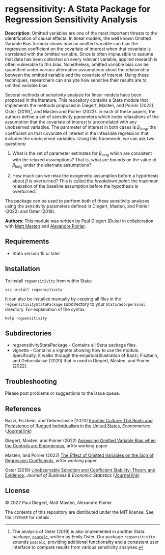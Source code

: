 # regsensitivity: A Stata Package for Regression Sensitivity Analysis

**Description**: Omitted variables are one of the most important threats to the identification of causal effects. In linear models, the well known Omitted Variable Bias formula shows how an omitted variable can bias the regression coefficient on the covariate of interest when that covariate is correlated with the omitted variable. Since is often implausible to assume that data has been collected on every relevant variable, applied research is often vulnerable to this bias. Nonetheless, omitted variable bias can be quantified under various alternative assumptions about the relationship between the omitted variable and the covariate of interest. Using these techniques, researchers can analyze how sensitive their results are to omitted variable bias.

Several methods of sensitivity analysis for linear models have been proposed in the literature. This repository contains a Stata module that implements the methods proposed in Diegert, Masten, and Poirier (2022), Oster (2019)[^1], and Masten and Poirier (2022). In each of these papers, the authors define a set of sensitivity parameters which index relaxations of the assumption that the covariate of interest is uncorrelated with any unobserved variables. The parameter of interest in both cases is $\beta_\text{long}$, the coefficient on that covariate of interest in the infeasible regression that includes the unobserved variables. Using this framework, we can ask two questions:

1. What is the set of parameter estimates for $\beta_\text{long}$ which are consistent with the relaxed assumptions? That is, what are bounds on the value of $\beta_\text{long}$ under the alternate assumptions?

2. How much can we relax the exogeneity assumption before a hypothesis about $\beta$ is overturned? This is called the _breakdown point_: the maximum relaxation of the baseline assumption before the hypothesis is overturned.

The package can be used to perform both of these sensitivity analyses using the sensitivity parameters defined in Diegert, Masten, and Poirier (2022) and Oster (2019). 

**Authors**: This module was written by Paul Diegert (Duke) in collaboration with [Matt Masten](https://mattmasten.github.io/) and [Alexandre Poirier](https://sites.google.com/site/alexpoirierecon/).

## Requirements

- Stata version 15 or later

## Installation

To install `regsensitivity` from within Stata:
```
ssc install regsensitivity
```
It can also be installed manually by copying all files in the `regsensitivityStataPackage` subdirectory to your `Stata/ado/personal` directory. For explanation of the syntax:
```
help regsensitivity
```

## Subdirectories

- regsensitivityStataPackage - Contains all Stata package files.
- vignette - Contains a vignette showing how to use the module. Specifically, it walks through the empirical illustration of Bazzi, Fiszbein, and Gebresilasse (2020) that is used in Diegert, Masten, and Poirier (2022).

## Troubleshooting

Please post problems or suggestions to the issue queue.

## References

Bazzi, Fiszbein, and Gebresilasse (2020) [Frontier Culture: The Roots and Persistence of Rugged Individualism in the United States](https://www.bu.edu/econ/files/2018/08/BFG_Frontier.pdf), _Econometrica_ ([Journal link](https://onlinelibrary.wiley.com/doi/abs/10.3982/ECTA16484))

Diegert, Masten, and Poirier (2022) [Assessing Omitted Variable Bias when the Controls are Endogenous](https://arxiv.org/abs/2206.02303), arXiv working paper

Masten, and Poirier (2022) [The Effect of Omitted Variables on the Sign of Regression Coefficients](https://arxiv.org/abs/2208.00552), arXiv working paper

Oster (2019) [Unobservable Selection and Coefficient Stability: Theory and Evidence](https://www.brown.edu/research/projects/oster/sites/brown.edu.research.projects.oster/files/uploads/Unobservable_Selection_and_Coefficient_Stability.pdf), _Journal of Business & Economic Statistics_ ([Journal link](https://www.tandfonline.com/doi/abs/10.1080/07350015.2016.1227711?journalCode=ubes20))

## License

&copy; 2022 Paul Diegert, Matt Masten, Alexandre Poirier

The contents of this repository are distributed under the MIT license. See file `LICENSE` for details.

[^1]: The analysis of Oster (2019) is also implemented in another Stata package, [`psacalc`](https://ideas.repec.org/c/boc/bocode/s457677.html), written by Emily Oster. Our package `regsensitivity` extends `psacalc`, providing additional functionality and a consistent user interface to compare results from various sensitivity analyses.